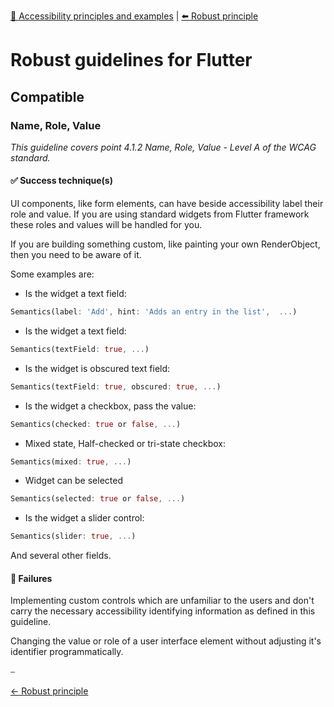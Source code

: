  [🔼 Accessibility principles and examples](../../principles/accessibility_principles_and_examples.md  "Accessibility principles and examples") | [⬅️  Robust principle](../../principles/robust_principle.md "Robust principle")

# Robust guidelines for Flutter

## Compatible

### Name, Role, Value

*This guideline covers point 4.1.2 Name, Role, Value - Level A of the WCAG standard.*

#### ✅ Success technique(s)

UI components, like form elements, can have beside accessibility label their role and value. If you are using standard widgets
from Flutter framework these roles and values will be handled for you.

If you are building something custom, like painting your own RenderObject, then you need to be aware of it.

Some examples are:

- Is the widget a text field:
```dart
Semantics(label: 'Add', hint: 'Adds an entry in the list',  ...)
```

- Is the widget a text field:
```dart
Semantics(textField: true, ...)
```

- Is the widget is obscured text field:
```dart
Semantics(textField: true, obscured: true, ...)
```

- Is the widget a checkbox, pass the value:
```dart
Semantics(checked: true or false, ...)
```

- Mixed state, Half-checked or tri-state checkbox:
```dart
Semantics(mixed: true, ...)
```

- Widget can be selected
```dart
Semantics(selected: true or false, ...)
```

- Is the widget a slider control:
```dart
Semantics(slider: true, ...)
```

And several other fields.


#### 🚫 Failures

Implementing custom controls which are unfamiliar to the users and don't carry the necessary accessibility identifying information as defined in this guideline.

Changing the value or role of a user interface element without adjusting it's identifier programmatically.

⎯

[← Robust principle](../../principles/robust_principle.md "Robust principle")
